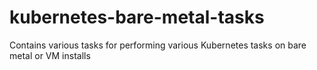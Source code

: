 # kubernetes-bare-metal-tasks
Contains various tasks for performing various Kubernetes tasks on bare metal or VM installs
